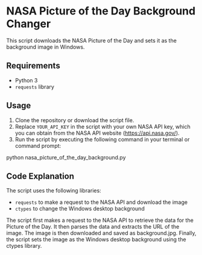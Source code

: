 # NASA Picture of the Day Background Changer

This script downloads the NASA Picture of the Day and sets it as the background image in Windows.

## Requirements

- Python 3
- `requests` library

## Usage

1. Clone the repository or download the script file.
2. Replace `YOUR_API_KEY` in the script with your own NASA API key, which you can obtain from the NASA API website (https://api.nasa.gov/).
3. Run the script by executing the following command in your terminal or command prompt:

python nasa_picture_of_the_day_background.py

## Code Explanation

The script uses the following libraries:
- `requests` to make a request to the NASA API and download the image
- `ctypes` to change the Windows desktop background

The script first makes a request to the NASA API to retrieve the data for the Picture of the Day. It then parses the data and extracts the URL of the image. The image is then downloaded and saved as background.jpg. Finally, the script sets the image as the Windows desktop background using the ctypes library.


